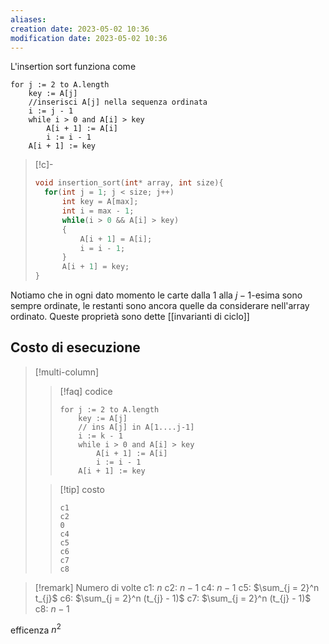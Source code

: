 ```yaml
---
aliases: 
creation date: 2023-05-02 10:36
modification date: 2023-05-02 10:36
---
```

L'insertion sort funziona come 

```clike
for j := 2 to A.length
	key := A[j]
	//inserisci A[j] nella sequenza ordinata
	i := j - 1
	while i > 0 and A[i] > key
		A[i + 1] := A[i]
		i := i - 1
	A[i + 1] := key
```

>[!c]-
>```c
>void insertion_sort(int* array, int size){
>	for(int j = 1; j < size; j++)
>		int key = A[max];
>		int i = max - 1;
>		while(i > 0 && A[i] > key)
>		{
>			A[i + 1] = A[i];
>			i = i - 1;
>		}
>		A[i + 1] = key;
>}
>```

Notiamo che in ogni dato momento le carte dalla 1 alla $j-1$-esima sono sempre ordinate, le restanti sono ancora quelle da considerare nell'array ordinato.
Queste proprietà sono dette [[invarianti di ciclo]]
## Costo di esecuzione

> [!multi-column]
>
>>[!faq] codice
> > ```clike
> > for j := 2 to A.length
> > 	key := A[j]
> > 	// ins A[j] in A[1....j-1]
> > 	i := k - 1
> > 	while i > 0 and A[i] > key
> > 		A[i + 1] := A[i]
> > 		i := i - 1
> > 	A[i + 1] := key
> > ```
>
>>[!tip] costo 
>>```clike
>>c1 
>>c2 
>>0 
>>c4 
>>c5 
>>c6
>>c7
>>c8
>>```

>[!remark] Numero di volte
> c1: $n$
> c2: $n-1$
> c4: $n-1$
> c5: $\sum_{j = 2}^n t_{j}$
> c6: $\sum_{j = 2}^n (t_{j} - 1)$
> c7: $\sum_{j = 2}^n (t_{j} - 1)$
> c8: $n - 1$

efficenza $n^2$
